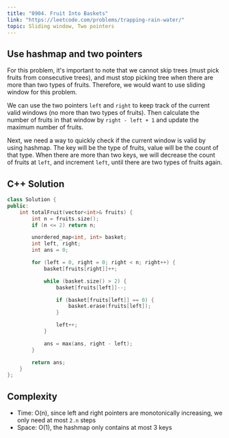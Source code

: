 ```yaml
---
title: "0904. Fruit Into Baskets"
link: "https://leetcode.com/problems/trapping-rain-water/"
topic: Sliding window, Two pointers
---
```


## Use hashmap and two pointers

For this problem, it's important to note that we cannot skip trees
(must pick fruits from consecutive trees), and must stop picking
tree when there are more than two types of fruits. Therefore, we
would want to use sliding window for this problem.

We can use the two pointers `left` and `right` to keep track of
the current valid windows (no more than two types of fruits). Then calculate
the number of fruits in that window by `right - left + 1` and update the
maximum number of fruits.

Next, we need a way to quickly check if the current window is valid by
using hashmap. The key will be the type of fruits, value will be the count
of that type. When there are more than two keys, we will decrease the
count of fruits at `left`, and increment `left`, until there are two types
of fruits again.

## C++ Solution

```cpp
class Solution {
public:
    int totalFruit(vector<int>& fruits) {
        int n = fruits.size();
        if (n <= 2) return n;

        unordered_map<int, int> basket;
        int left, right;
        int ans = 0;

        for (left = 0, right = 0; right < n; right++) {
            basket[fruits[right]]++;

            while (basket.size() > 2) {
                basket[fruits[left]]--;

                if (basket[fruits[left]] == 0) {
                    basket.erase(fruits[left]);
                }

                left++;
            }

            ans = max(ans, right - left);
        }

        return ans;
    }
};
```

## Complexity

- Time: O(n), since left and right pointers are monotonically increasing,
  we only need at most `2.n` steps
- Space: O(1), the hashmap only contains at most 3 keys
